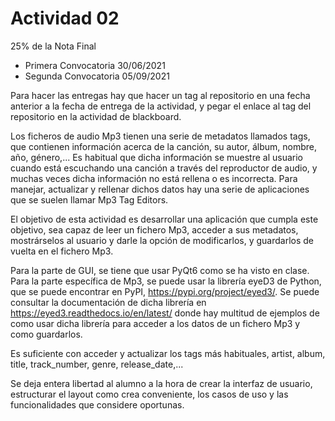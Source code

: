 # Actividad 02

25% de la Nota Final

- Primera Convocatoria 30/06/2021
- Segunda Convocatoria 05/09/2021

Para hacer las entregas hay que hacer un tag al repositorio en una fecha anterior a la fecha de entrega de la actividad, y pegar el enlace al tag del repositorio en la actividad de blackboard.

Los ficheros de audio Mp3 tienen una serie de metadatos llamados tags, que contienen información acerca de la canción, su autor, álbum, nombre, año, género,... Es habitual que dicha información se muestre al usuario cuando está escuchando una canción a través del reproductor de audio, y muchas veces dicha información no está rellena o es incorrecta.
Para manejar, actualizar y rellenar dichos datos hay una serie de aplicaciones que se suelen llamar Mp3 Tag Editors.

El objetivo de esta actividad es desarrollar una aplicación que cumpla este objetivo, sea capaz de leer un fichero Mp3, acceder a sus metadatos, mostrárselos al usuario y darle la opción de modificarlos, y guardarlos de vuelta en el fichero Mp3.

Para la parte de GUI, se tiene que usar PyQt6 como se ha visto en clase. Para la parte específica de Mp3, se puede usar la librería eyeD3 de Python, que se puede encontrar en PyPI, https://pypi.org/project/eyed3/. Se puede consultar la documentación de dicha librería en https://eyed3.readthedocs.io/en/latest/ donde hay multitud de ejemplos de como usar dicha librería para acceder a los datos de un fichero Mp3 y como guardarlos.

Es suficiente con acceder y actualizar los tags más habituales, artist, album, title, track_number, genre, release_date,...

Se deja entera libertad al alumno a la hora de crear la interfaz de usuario, estructurar el layout como crea conveniente, los casos de uso y las funcionalidades que considere oportunas.

